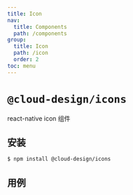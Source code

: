```yaml
---
title: Icon
nav:
  title: Components
  path: /components
group:
  title: Icon
  path: /icon
  order: 2
toc: menu
---
```


# `@cloud-design/icons`

react-native icon 组件

## 安装

```sh
$ npm install @cloud-design/icons
```

<API src='./src/index.tsx'></API>

## 用例

<code src="./demo/index.tsx"></code>
